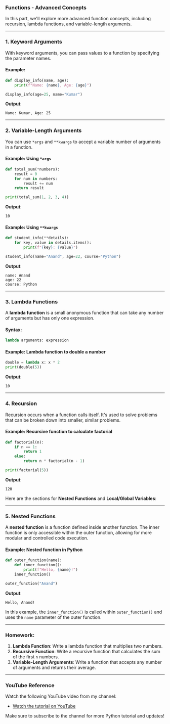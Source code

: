 ### **Functions - Advanced Concepts**

In this part, we'll explore more advanced function concepts, including recursion, lambda functions, and variable-length arguments.

---

### **1. Keyword Arguments**

With keyword arguments, you can pass values to a function by specifying the parameter names.

#### **Example**:
```python
def display_info(name, age):
    print(f"Name: {name}, Age: {age}")

display_info(age=25, name="Kumar")
```

**Output**:
```
Name: Kumar, Age: 25
```

---

### **2. Variable-Length Arguments**

You can use `*args` and `**kwargs` to accept a variable number of arguments in a function.

#### **Example**: Using `*args`
```python
def total_sum(*numbers):
    result = 0
    for num in numbers:
        result += num
    return result

print(total_sum(1, 2, 3, 4))
```

**Output**:
```
10
```

#### **Example**: Using `**kwargs`
```python
def student_info(**details):
    for key, value in details.items():
        print(f"{key}: {value}")

student_info(name="Anand", age=22, course="Python")
```

**Output**:
```
name: Anand
age: 22
course: Python
```

---

### **3. Lambda Functions**

A **lambda function** is a small anonymous function that can take any number of arguments but has only one expression.

#### **Syntax**:
```python
lambda arguments: expression
```

#### **Example**: Lambda function to double a number
```python
double = lambda x: x * 2
print(double(5))
```

**Output**:
```
10
```

---

### **4. Recursion**

Recursion occurs when a function calls itself. It's used to solve problems that can be broken down into smaller, similar problems.

#### **Example**: Recursive function to calculate factorial
```python
def factorial(n):
    if n == 1:
        return 1
    else:
        return n * factorial(n - 1)

print(factorial(5))
```

**Output**:
```
120
```
Here are the sections for **Nested Functions** and **Local/Global Variables**:

---

### **5. Nested Functions**

A **nested function** is a function defined inside another function. The inner function is only accessible within the outer function, allowing for more modular and controlled code execution.

#### **Example**: Nested function in Python
```python
def outer_function(name):
    def inner_function():
        print(f"Hello, {name}!")
    inner_function()

outer_function("Anand")
```

**Output**:
```
Hello, Anand!
```

In this example, the `inner_function()` is called within `outer_function()` and uses the `name` parameter of the outer function.

---

### **Homework**:
1. **Lambda Function**: Write a lambda function that multiplies two numbers.
2. **Recursive Function**: Write a recursive function that calculates the sum of the first `n` numbers.
3. **Variable-Length Arguments**: Write a function that accepts any number of arguments and returns their average.

---
### **YouTube Reference**
Watch the following YouTube video from my channel:
- [Watch the tutorial on YouTube](https://youtu.be/Pc9SpqYLvxw?si=Sg2S8ZxNNKZ_zyR4)


 Make sure to subscribe to the channel for more Python tutorial and updates! 